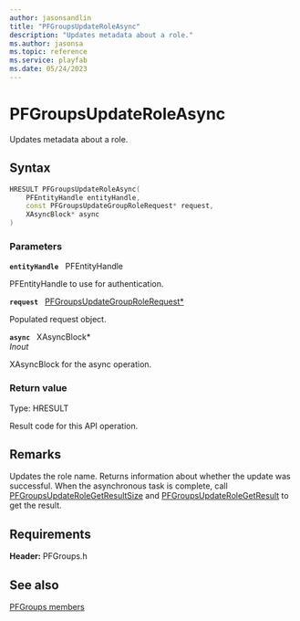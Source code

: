 ```yaml
---
author: jasonsandlin
title: "PFGroupsUpdateRoleAsync"
description: "Updates metadata about a role."
ms.author: jasonsa
ms.topic: reference
ms.service: playfab
ms.date: 05/24/2023
---
```


# PFGroupsUpdateRoleAsync  

Updates metadata about a role.  

## Syntax  
  
```cpp
HRESULT PFGroupsUpdateRoleAsync(  
    PFEntityHandle entityHandle,  
    const PFGroupsUpdateGroupRoleRequest* request,  
    XAsyncBlock* async  
)  
```  
  
### Parameters  
  
**`entityHandle`** &nbsp; PFEntityHandle  
  
PFEntityHandle to use for authentication.  
  
**`request`** &nbsp; [PFGroupsUpdateGroupRoleRequest*](../../pfgroupstypes/structs/pfgroupsupdategrouprolerequest.md)  
  
Populated request object.  
  
**`async`** &nbsp; XAsyncBlock*  
*_Inout_*  
  
XAsyncBlock for the async operation.  
  
  
### Return value
Type: HRESULT
  
Result code for this API operation.
  
## Remarks  
  
Updates the role name. Returns information about whether the update was successful. When the asynchronous task is complete, call [PFGroupsUpdateRoleGetResultSize](pfgroupsupdaterolegetresultsize.md) and [PFGroupsUpdateRoleGetResult](pfgroupsupdaterolegetresult.md) to get the result.
  
## Requirements  
  
**Header:** PFGroups.h
  
## See also  
[PFGroups members](../pfgroups_members.md)  

  
  
